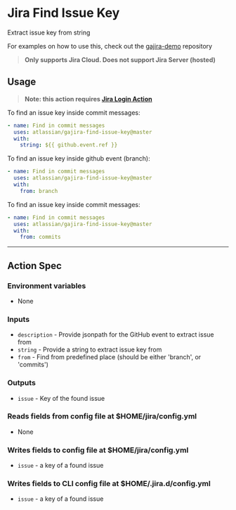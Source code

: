 # Jira Find Issue Key

Extract issue key from string

For examples on how to use this, check out the [gajira-demo](https://github.com/atlassian/gajira-demo) repository

> **Only supports Jira Cloud. Does not support Jira Server (hosted)**

## Usage

> **Note: this action requires [Jira Login Action](https://github.com/marketplace/actions/jira-login)**

To find an issue key inside commit messages:

```yaml
- name: Find in commit messages
  uses: atlassian/gajira-find-issue-key@master
  with:
    string: ${{ github.event.ref }}
```

To find an issue key inside github event (branch):

```yaml
- name: Find in commit messages
  uses: atlassian/gajira-find-issue-key@master
  with:
    from: branch
```

To find an issue key inside commit messages:

```yaml
- name: Find in commit messages
  uses: atlassian/gajira-find-issue-key@master
  with:
    from: commits
```

---

## Action Spec

### Environment variables

- None

### Inputs

- `description` - Provide jsonpath for the GitHub event to extract issue from
- `string` - Provide a string to extract issue key from
- `from` - Find from predefined place (should be either 'branch', or 'commits')

### Outputs

- `issue` - Key of the found issue

### Reads fields from config file at $HOME/jira/config.yml

- None

### Writes fields to config file at $HOME/jira/config.yml

- `issue` - a key of a found issue

### Writes fields to CLI config file at $HOME/.jira.d/config.yml

- `issue` - a key of a found issue

